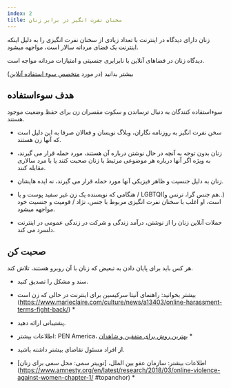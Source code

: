 ```yaml
---
index: 2
title: سخنان نفرت انگیز در برابر زنان
---
```

زنان دارای دیدگاه در اینترنت با تعداد زیادی از سخنان نفرت انگیزی را به دلیل اینکه اینترنت یک فضای مردانه سالار است، مواجهه میشود.

دیدگاه زنان در فضاهای آنلاین با نابرابری جنسیتی و امتیازات مردانه مواجه است.

(در مورد [متخصص سوء استفاده آنلاین](umbrella://communications/online-abuse/expert)) بیشتر بدانید

## هدف سوءاستفاده

سوءاستفاده کنندگان به دنبال ترساندن و سکوت مفسران زن برای حفظ وضعیت موجود هستند.

*   سخن نفرت انگیز به روزنامه نگاران، وبلاگ نویسان و فعالان صرفا به این دلیل است که آنها زن هستند.

*   زنان بدون توجه به آنچه در حال نوشتن درباره آن هستند، مورد حمله قرار می گیرند، به ویژه اگر آنها درباره هر موضوعی مرتبط با زنان صحبت کنند یا با مرد سالاری مقابله کنند.

*   زنان به دلیل جنسیت و ظاهر فیزیکی آنها مورد حمله قرار می گیرند، نه ایده هایشان.

*   هنگامی که نویسنده یک زن غیر سفید پوست و یا / LGBTQI(هم جنس گرا، ترنس و..) است، او اغلب با سخنان نفرت انگیزی مربوط با جنس، نژاد / قومیت و جنسیت خود مواجهه میشود.

*   حملات آنلاین زنان را از نوشتن، درآمد زندگی و شرکت در زندگی عمومی در اینترنت دلسرد می کند.

## صحبت کن

هر کس باید برای پایان دادن به تبعیض که زنان با آن روبرو هستند، تلاش کند.

*   سند و مشکل را تصدیق کنید.

* بیشتر بخوانید: راهنمای آنیتا سرکیسین برای اینترنت در حالی که زن است (https://www.marieclaire.com/culture/news/a13403/online-harassment-terms-fight-back/) *

*   پشتیبانی ارائه دهید.

* اطلاعات بیشتر: PEN America، [بهترین روش برای متفقین و شاهدان](https://onlineharassmentfieldmanual.pen.org/best-practices-for-allies-and-witnesses/) *

*    از افراد مسئول تقاضای بیشتر داشته باشید.

* اطلاعات بیشتر: سازمان عفو بین الملل، [توییتر سمی: محل سمی برای زنان](https://www.amnesty.org/en/latest/research/2018/03/online-violence-against-women-chapter-1/ #topanchor) *